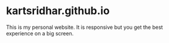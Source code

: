 # kartsridhar.github.io
This is my personal website. It is responsive but you get the best experience on a big screen. 
